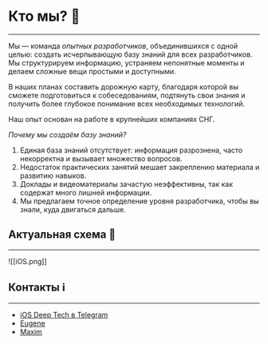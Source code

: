 # Кто мы? 🚀
---
Мы — команда *опытных разработчиков*, объединившихся с одной целью: создать исчерпывающую базу знаний для всех разработчиков. Мы структурируем информацию, устраняем непонятные моменты и делаем сложные вещи простыми и доступными.

В наших планах составить дорожную карту, благодаря которой вы сможете подготовиться к собеседованиям, подтянуть свои знания и получить более глубокое понимание всех необходимых технологий.

Наш опыт основан на работе в крупнейших компаниях СНГ.

*Почему мы создаём базу знаний?*
1. Единая база знаний отсутствует: информация разрознена, часто некорректна и вызывает множество вопросов.
2. Недостаток практических занятий мешает закреплению материала и развитию навыков.
3. Доклады и видеоматериалы зачастую неэффективны, так как содержат много лишней информации.
4. Мы предлагаем точное определение уровня разработчика, чтобы вы знали, куда двигаться дальше.

## Актуальная схема 🚏
---
![[iOS.png]]

## Контакты ℹ
--- 
- [iOS Deep Tech в Telegram](https://t.me/+QmMbHUGcAE5lOWQ6)
- [Eugene](https://t.me/kslff)
- [Maxim](https://t.me/maxiMath)